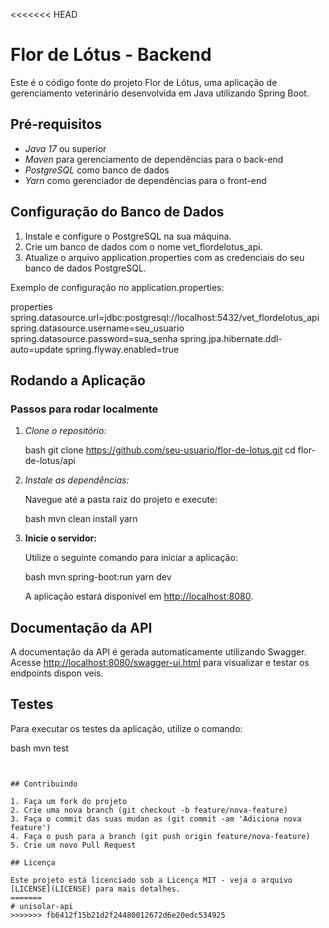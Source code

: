 <<<<<<< HEAD
# Flor de Lótus - Backend

Este é o código fonte do projeto Flor de Lótus, uma aplicação de gerenciamento veterinário desenvolvida em Java utilizando Spring Boot.

## Pré-requisitos

- *Java 17* ou superior
- *Maven* para gerenciamento de dependências para o back-end
- *PostgreSQL* como banco de dados
- *Yarn* como gerenciador de dependências para o front-end

## Configuração do Banco de Dados

1. Instale e configure o PostgreSQL na sua máquina.
2. Crie um banco de dados com o nome vet_flordelotus_api.
3. Atualize o arquivo application.properties com as credenciais do seu banco de dados PostgreSQL.

Exemplo de configuração no application.properties:

properties
spring.datasource.url=jdbc:postgresql://localhost:5432/vet_flordelotus_api
spring.datasource.username=seu_usuario
spring.datasource.password=sua_senha
spring.jpa.hibernate.ddl-auto=update
spring.flyway.enabled=true



## Rodando a Aplicação

### Passos para rodar localmente

1. *Clone o repositório:*

   bash
git clone https://github.com/seu-usuario/flor-de-lotus.git
cd flor-de-lotus/api



2. *Instale as dependências:*

   Navegue até a pasta raiz do projeto e execute:

   bash
mvn clean install 
yarn 




3. **Inicie o servidor:**

   Utilize o seguinte comando para iniciar a aplicação:

   bash
mvn spring-boot:run
yarn dev 



   A aplicação estará disponível em [http://localhost:8080](http://localhost:8080).

## Documentação da API

A documentação da API é gerada automaticamente utilizando Swagger. Acesse [http://localhost:8080/swagger-ui.html](http://localhost:8080/swagger-ui.html) para visualizar e testar os endpoints dispon veis.

## Testes

Para executar os testes da aplicação, utilize o comando:

bash
mvn test
```


## Contribuindo

1. Faça um fork do projeto
2. Crie uma nova branch (git checkout -b feature/nova-feature)
3. Faça o commit das suas mudan as (git commit -am 'Adiciona nova feature')
4. Faça o push para a branch (git push origin feature/nova-feature)
5. Crie um novo Pull Request

## Licença

Este projeto está licenciado sob a Licença MIT - veja o arquivo [LICENSE](LICENSE) para mais detalhes.
=======
# unisolar-api
>>>>>>> fb6412f15b21d2f24480012672d6e20edc534925
